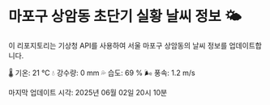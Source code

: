 
# 마포구 상암동 초단기 실황 날씨 정보 🌤️

이 리포지토리는 기상청 API를 사용하여 서울 마포구 상암동의 날씨 정보를 업데이트합니다. 

🌡️ 기온: 21 ℃
💧 강수량: 0 mm
💦 습도: 69 %
🌬️ 풍속: 1.2 m/s

마지막 업데이트 시각: 2025년 06월 02일 20시 10분    
